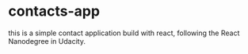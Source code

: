 # contacts-app
this is a simple contact application build with react, following the React Nanodegree in Udacity. 
